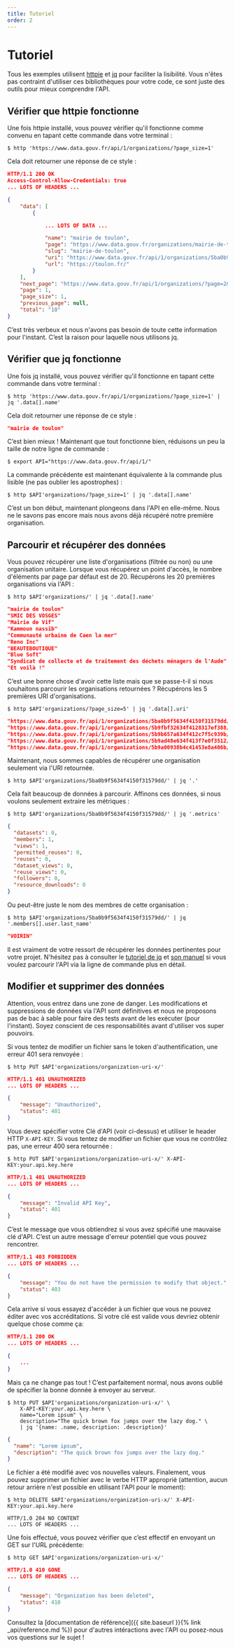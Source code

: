 ```yaml
---
title: Tutoriel
order: 2
---
```


# Tutoriel

Tous les exemples utilisent [httpie](http://httpie.org/) et [jq](http://stedolan.github.io/jq/) pour faciliter la lisibilité. Vous n'êtes pas contraint d'utiliser ces bibliothèques pour votre code, ce sont juste des outils pour mieux comprendre l'API.

## Vérifier que httpie fonctionne

Une fois httpie installé, vous pouvez vérifier qu'il fonctionne comme convenu en tapant cette commande dans votre terminal :

```console
$ http 'https://www.data.gouv.fr/api/1/organizations/?page_size=1'
```

Cela doit retourner une réponse de ce style :

```json
HTTP/1.1 200 OK
Access-Control-Allow-Credentials: true
... LOTS OF HEADERS ...

{
    "data": [
        {

            ... LOTS OF DATA ...

            "name": "mairie de toulon",
            "page": "https://www.data.gouv.fr/organizations/mairie-de-toulon/",
            "slug": "mairie-de-toulon",
            "uri": "https://www.data.gouv.fr/api/1/organizations/5ba0b9f5634f4150f31579dd/",
            "url": "https://toulon.fr/"
        }
    ],
    "next_page": "https://www.data.gouv.fr/api/1/organizations/?page=2&page_size=1",
    "page": 1,
    "page_size": 1,
    "previous_page": null,
    "total": "10"
}
```

C’est très verbeux et nous n'avons pas besoin de toute cette information pour l'instant. C’est la raison pour laquelle nous utilisons jq.

## Vérifier que jq fonctionne

Une fois jq installé, vous pouvez vérifier qu'il fonctionne en tapant cette commande dans votre terminal :

```console
$ http 'https://www.data.gouv.fr/api/1/organizations/?page_size=1' | jq '.data[].name'
```

Cela doit retourner une réponse de ce style :

```json
"mairie de toulon"
```

C’est bien mieux ! Maintenant que tout fonctionne bien, réduisons un peu la taille de notre ligne de commande :

```console
$ export API="https://www.data.gouv.fr/api/1/"
```

La commande précédente est maintenant équivalente à la commande plus lisible (ne pas oublier les apostrophes) :

```console
$ http $API'organizations/?page_size=1' | jq '.data[].name'
```

C’est un bon début, maintenant plongeons dans l'API en elle-même. Nous ne le savons pas encore mais nous avons déjà récupéré notre première organisation.

## Parcourir et récupérer des données

Vous pouvez récupérer une liste d'organisations (filtrée ou non) ou une organisation unitaire. Lorsque vous récupérez un point d'accès, le nombre d'éléments par page par défaut est de 20. Récupérons les 20 premières organisations via l'API :

```console
$ http $API'organizations/' | jq '.data[].name'
```

```json
"mairie de toulon"
"SMIC DES VOSGES"
"Mairie de Vif"
"Kammoun nassib"
"Communauté urbaine de Caen la mer"
"Reno Inc"
"BEAUTEBOUTIQUE"
"Blue Soft"
"Syndicat de collecte et de traitement des déchets ménagers de l'Aude"
"Et voilà !"
```

C’est une bonne chose d'avoir cette liste mais que se passe-t-il si nous souhaitons parcourir les organisations retournées ? Récupérons les 5 premières URI d'organisations.

```console
$ http $API'organizations/?page_size=5' | jq '.data[].uri'
```

```json
"https://www.data.gouv.fr/api/1/organizations/5ba0b9f5634f4150f31579dd/"
"https://www.data.gouv.fr/api/1/organizations/5b9fbf32634f4128317ef388/"
"https://www.data.gouv.fr/api/1/organizations/5b9b657a634f412c7f5c939b/"
"https://www.data.gouv.fr/api/1/organizations/5b9ad48e634f413f7e0f3512/"
"https://www.data.gouv.fr/api/1/organizations/5b9a00938b4c41453e8a406b/"
```

Maintenant, nous sommes capables de récupérer une organisation seulement via l'URI retournée.

```console
$ http $API'organizations/5ba0b9f5634f4150f31579dd/' | jq '.'
```

Cela fait beaucoup de données à parcourir. Affinons ces données, si nous voulons seulement extraire les métriques :

```console
$ http $API'organizations/5ba0b9f5634f4150f31579dd/' | jq '.metrics'
```

```json
{
  "datasets": 0,
  "members": 1,
  "views": 1,
  "permitted_reuses": 0,
  "reuses": 0,
  "dataset_views": 0,
  "reuse_views": 0,
  "followers": 0,
  "resource_downloads": 0
}
```

Ou peut-être juste le nom des membres de cette organisation :

```console
$ http $API'organizations/5ba0b9f5634f4150f31579dd/' | jq '.members[].user.last_name'
```

```json
"VOIRIN"
```

Il est vraiment de votre ressort de récupérer les données pertinentes pour votre projet. N'hésitez pas à consulter le [tutoriel de jq](http://stedolan.github.io/jq/tutorial/) et [son manuel](http://stedolan.github.io/jq/manual/) si vous voulez parcourir l'API via la ligne de commande plus en détail.

## Modifier et supprimer des données

Attention, vous entrez dans une zone de danger. Les modifications et suppressions de données via l'API sont définitives et nous ne proposons pas de bac à sable pour faire des tests avant de les exécuter (pour l'instant). Soyez conscient de ces responsabilités avant d'utiliser vos super pouvoirs.

Si vous tentez de modifier un fichier sans le token d'authentification, une erreur 401 sera renvoyée :

```console
$ http PUT $API'organizations/organization-uri-x/'
```

```json
HTTP/1.1 401 UNAUTHORIZED
... LOTS OF HEADERS ...

{
    "message": "Unauthorized",
    "status": 401
}
```

Vous devez spécifier votre Clé d'API (voir ci-dessus) et utiliser le header HTTP `X-API-KEY`. Si vous tentez de modifier un fichier que vous ne contrôlez pas, une erreur 400 sera retournée :

```console
$ http PUT $API'organizations/organization-uri-x/' X-API-KEY:your.api.key.here
```

```json
HTTP/1.1 401 UNAUTHORIZED
... LOTS OF HEADERS ...

{
    "message": "Invalid API Key",
    "status": 401
}
```

C’est le message que vous obtiendrez si vous avez spécifié une mauvaise clé d'API. C’est un autre message d'erreur potentiel que vous pouvez rencontrer.

```json
HTTP/1.1 403 FORBIDDEN
... LOTS OF HEADERS ...

{
    "message": "You do not have the permission to modify that object.",
    "status": 403
}
```

Cela arrive si vous essayez d'accéder à un fichier que vous ne pouvez éditer avec vos accréditations. Si votre clé est valide vous devriez obtenir quelque chose comme ça:

```json
HTTP/1.1 200 OK
... LOTS OF HEADERS ...

{
    ...
}
```

Mais ça ne change pas tout ! C’est parfaitement normal, nous avons oublié de spécifier la bonne donnée à envoyer au serveur.

```console
$ http PUT $API'organizations/organization-uri-x/' \
    X-API-KEY:your.api.key.here \
    name="Lorem ipsum" \
    description="The quick brown fox jumps over the lazy dog." \
    | jq '{name: .name, description: .description}'
```

```json
{
  "name": "Lorem ipsum",
  "description": "The quick brown fox jumps over the lazy dog."
}
```

Le fichier a été modifié avec vos nouvelles valeurs. Finalement, vous pouvez supprimer un fichier avec le verbe HTTP approprié (attention, aucun retour arrière n'est possible en utilisant l'API pour le moment):

```console
$ http DELETE $API'organizations/organization-uri-x/' X-API-KEY:your.api.key.here
```

```http
HTTP/1.0 204 NO CONTENT
... LOTS OF HEADERS ...
```

Une fois effectué, vous pouvez vérifier que c’est effectif en envoyant un GET sur l'URL précédente:

```console
$ http GET $API'organizations/organization-uri-x/'
```

```json
HTTP/1.0 410 GONE
... LOTS OF HEADERS ...

{
    "message": "Organization has been deleted",
    "status": 410
}
```

Consultez la [documentation de référence]({{ site.baseurl }}{% link _api/reference.md %}) pour d'autres intéractions avec l'API ou posez-nous vos questions sur le sujet !
